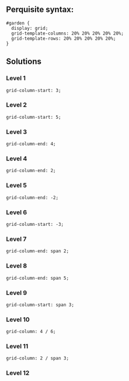 ## Perquisite syntax:

```
#garden {
  display: grid;
  grid-template-columns: 20% 20% 20% 20% 20%;
  grid-template-rows: 20% 20% 20% 20% 20%;
}
```

## Solutions

### Level 1

```grid-column-start: 3; ```


### Level 2

```grid-column-start: 5;```

### Level 3

```grid-column-end: 4;```

### Level 4

```
grid-column-end: 2;
```

### Level 5

```
grid-column-end: -2;
```

### Level 6

```
grid-column-start: -3;
```

### Level 7

```
grid-column-end: span 2;
```

### Level 8

```
grid-column-end: span 5;
```

### Level 9

```
grid-column-start: span 3;
```

### Level 10

```
grid-column: 4 / 6;
```

### Level 11

```
grid-column: 2 / span 3;
```

### Level 12


